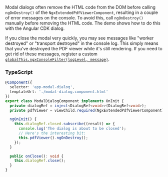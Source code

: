 Modal dialogs often remove the HTML code from the DOM before calling `ngOnDestroy()` of the `NgxExtendedPdfViewerComponent`, resulting in a couple of error messages on the console. To avoid this, call `ngOnDestroy()` manually before removing the HTML code. The demo shows how to do this with the Angular CDK dialog.

If you close the modal very quickly, you may see messages like "worker destroyed" or "transport destroyed" in the console log. This simply means that you've destroyed the PDF viewer while it's still rendering. If you need to get rid of these messages, register a custom [`globalThis.ngxConsoleFilter(logLevel, message)`](./developer-experience/filtering-console-log).

### TypeScript

```typescript
@Component({
  selector: 'app-modal-dialog',
  templateUrl: './modal-dialog.component.html'
})
export class ModalDialogComponent implements OnInit {
  private dialogRef = inject<DialogRef<void>>(DialogRef<void>);
  private pdfViewer = viewChild.required(NgxExtendedPdfViewerComponent);

  ngOnInit() {
    this.dialogRef.closed.subscribe((result) => {
      console.log('The dialog is about to be closed');
      // Here's the interesting bit:
      this.pdfViewer().ngOnDestroy();
    });
  }

  public onClose(): void {
    this.dialogRef.close();
  }
}
```
